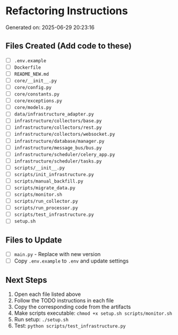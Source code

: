 # Refactoring Instructions

Generated on: 2025-06-29 20:23:16

## Files Created (Add code to these)

- [ ] `.env.example`
- [ ] `Dockerfile`
- [ ] `README_NEW.md`
- [ ] `core/__init__.py`
- [ ] `core/config.py`
- [ ] `core/constants.py`
- [ ] `core/exceptions.py`
- [ ] `core/models.py`
- [ ] `data/infrastructure_adapter.py`
- [ ] `infrastructure/collectors/base.py`
- [ ] `infrastructure/collectors/rest.py`
- [ ] `infrastructure/collectors/websocket.py`
- [ ] `infrastructure/database/manager.py`
- [ ] `infrastructure/message_bus/bus.py`
- [ ] `infrastructure/scheduler/celery_app.py`
- [ ] `infrastructure/scheduler/tasks.py`
- [ ] `scripts/__init__.py`
- [ ] `scripts/init_infrastructure.py`
- [ ] `scripts/manual_backfill.py`
- [ ] `scripts/migrate_data.py`
- [ ] `scripts/monitor.sh`
- [ ] `scripts/run_collector.py`
- [ ] `scripts/run_processor.py`
- [ ] `scripts/test_infrastructure.py`
- [ ] `setup.sh`

## Files to Update

- [ ] `main.py` - Replace with new version
- [ ] Copy `.env.example` to `.env` and update settings

## Next Steps

1. Open each file listed above
2. Follow the TODO instructions in each file
3. Copy the corresponding code from the artifacts
4. Make scripts executable: `chmod +x setup.sh scripts/monitor.sh`
5. Run setup: `./setup.sh`
6. Test: `python scripts/test_infrastructure.py`
